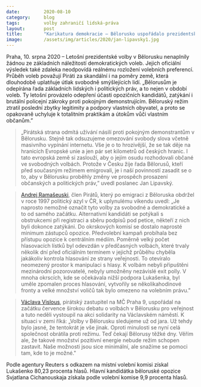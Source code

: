```yaml
---
date:         2020-08-10
category:     blog
tags:         volby zahraničí lidská-práva
layout:       post
title:        "Karikatura demokracie – Bělorusko uspořádalo prezidentské volby"
image:        /assets/img/articles/2020/jan-lipavsky1.jpg
---  
```


Praha, 10. srpna 2020 – Letošní prezidentské volby v Bělorusku nenaplnily žádnou ze základních náležitostí demokratických voleb. Jejich oficiální výsledek také zdaleka neodpovídá reálnému rozložení volebních preferencí. Průběh voleb považují Piráti za skandální i na poměry země, která dlouhodobě uplatňuje útlak svobodně smýšlejících lidí. „Bělorusům je odepírána řada základních lidských i politických práv, a to nejen v období voleb. Ty letošní provázelo odepření účasti opozičních kandidátů, zatýkání i brutální policejní zákroky proti pokojným demonstrujícím. Běloruský režim ztratil poslední zbytky legitimity a podpory vlastních obyvatel, a proto se opakovaně uchyluje k totalitním praktikám a útokům vůči vlastním občanům.”

> „Pirátská strana odmítá užívání násilí proti pokojným demonstrantům v Bělorusku. Stejně tak odsuzujeme omezování svobody slova včetně masivního vypínání internetu. Vše je o to hrozivější, že se tak děje na hranicích Evropské unie a jen pár set kilometrů od českých hranic. I tato evropská země si zaslouží, aby o jejím osudu rozhodovali občané ve svobodných volbách. Protože v Česku žije řada Bělorusů, kteří před současným režimem emigrovali, je i naší povinností zasadit se o to, aby v Bělorusku proběhly změny ve prospěch prosazení občanských a politických práv,” uvedl poslanec Jan Lipavský.

> [Andrej Ramašeuski](https://www.facebook.com/1036986463173677/posts/1472927499579569/?d=n), člen Pirátů, který po emigraci z Běloruska obdržel v roce 1997 politický azyl v ČR, k uplynulému víkendu uvedl: „Je naprosto nemožné označit tyto volby za svobodné a demokratické a to od samého začátku. Alternativní kandidáti se potýkali s obstrukcemi při registraci a sběru podpisů pod petice, někteří z nich byli dokonce zatýkáni. Do okrskových komisí se dostalo naprosté minimum zástupců opozice. Předvolební kampaň probíhala bez přístupu opozice k centrálním médiím. Poměrně velký počet hlasovacích lístků byl odevzdán v předčasných volbách, které trvaly několik dní před oficiálním termínem v jejichž průběhu chyběla jakákoliv kontrola hlasování ze strany veřejnosti. To otevíralo neomezený prostor k manipulaci s hlasy. K volbám nebyli připuštěni mezinárodní pozorovatelé, nebyly umožněny nezávislé exit polly. V mnoha okrscích, kde se očekávala nižší podpora Lukašenka, byl uměle zpomalen proces hlasování, vytvořily se několikahodinové fronty a velké množství voličů tak bylo omezeno na volebním právu.”

> [Václava Vislous](https://wiki.pirati.cz/lide/vaclav_vislous), pirátský zastupitel na MČ Praha 9, uspořádal na začátku července širokou debatu o volbách v Bělorusku pro veřejnost a tuto neděli vystoupil na akci solidarity na Václavském náměstí. K situaci v zemi říká: „Volby v Bělorusku sledujeme už od jara. Už tehdy bylo jasné, že tentokrát je vše jinak. Oproti minulosti se nyní celá společnost obrátila proti režimu. Teď čekají Bělorusy těžké dny. Věřím ale, že takové množství pozitivní energie nebude režim schopen zastavit. Naše možnosti jsou sice minimální, ale snažíme se pomoci tam, kde to je možné."

Podle agentury Reuters s odkazem na místní volební komisi získal Lukašenko 80,23 procenta hlasů. Hlavní kandidátka běloruské opozice Svjatlana Cichanouskaja získala podle volební komise 9,9 procenta hlasů. 

